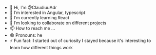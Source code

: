 - 👋 Hi, I’m @ClaudiuuAdr
- 👀 I’m interested in Angular, typescript
- 🌱 I’m currently learning React
- 💞️ I’m looking to collaborate on different projects
- 📫 How to reach me ...
- 😄 Pronouns: he
- ⚡ Fun fact: I started out of curiosity I stayed because it's interesting to learn how different things work 

<!---
ClaudiuuAdr/ClaudiuuAdr is a ✨ special ✨ repository because its `README.md` (this file) appears on your GitHub profile.
You can click the Preview link to take a look at your changes.
--->
